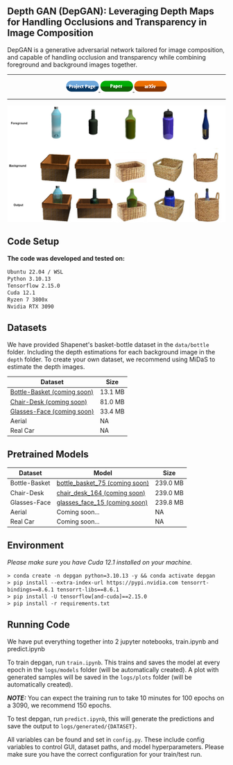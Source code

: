 ## Depth GAN (DepGAN): Leveraging Depth Maps for Handling Occlusions and Transparency in Image Composition

DepGAN is a generative adversarial network tailored for image composition, and capable of handling occlusion and transparency while combining foreground and background images together.

____________________________________________________
<div align="center">
  <a href="https://amrtsg.github.io/DepGAN/">
    <img src="https://github.com/amrtsg/DepGAN/blob/master/misc/project.png" alt="AltText">
  </a>
  <a href="https://amrtsg.github.io/DepGAN/">
    <img src="https://github.com/amrtsg/DepGAN/blob/master/misc/paper.png" alt="AltText">
  </a>
  <a href="https://amrtsg.github.io/DepGAN/">
    <img src="https://github.com/amrtsg/DepGAN/blob/master/misc/arxiv.png" alt="AltText">
  </a>
</div>

_____________________________________________________

![alt text](https://github.com/amrtsg/DepGAN/blob/master/misc/results.jpg)
## Code Setup

**The code was developed and tested on:** <br>
```
Ubuntu 22.04 / WSL
Python 3.10.13
Tensorflow 2.15.0
Cuda 12.1
Ryzen 7 3800x
Nvidia RTX 3090
```

## Datasets

We have provided Shapenet's basket-bottle dataset in the ```data/bottle``` folder. Including the depth estimations for each background image in the ```depth``` folder.
To create your own dataset, we recommend using MiDaS to estimate the depth images.

Dataset | Size |
--- | --- |
[Bottle-Basket (coming soon)]() | 13.1 MB |
[Chair-Desk (coming soon)]() | 81.0 MB |
[Glasses-Face (coming soon)]() | 33.4 MB |
Aerial | NA |
Real Car | NA |

## Pretrained Models

Dataset | Model | Size |
--- | --- | --- |
Bottle-Basket | [bottle_basket_75 (coming soon)]() | 239.0 MB |
Chair-Desk | [chair_desk_164 (coming soon)]() | 239.0 MB |
Glasses-Face | [glasses_face_15 (coming soon)]() | 239.8 MB |
Aerial | Coming soon... | NA |
Real Car | Coming soon... | NA |

## Environment

*Please make sure you have Cuda 12.1 installed on your machine.*
```
> conda create -n depgan python=3.10.13 -y && conda activate depgan
> pip install --extra-index-url https://pypi.nvidia.com tensorrt-bindings==8.6.1 tensorrt-libs==8.6.1
> pip install -U tensorflow[and-cuda]==2.15.0
> pip install -r requirements.txt
```
## Running Code

We have put everything together into 2 jupyter notebooks, train.ipynb and predict.ipynb

To train depgan, run ```train.ipynb```. This trains and saves the model at every epoch in the ```logs/models``` folder (will be automatically created). A plot with generated samples will be saved in the ```logs/plots``` folder (will be automatically created).

<strong>*NOTE:*</strong> You can expect the training run to take 10 minutes for 100 epochs on a 3090, we recommend 150 epochs.

To test depgan, run ```predict.ipynb```, this will generate the predictions and save the output to ```logs/generated/{DATASET}```.

All variables can be found and set in ```config.py```. These include config variables to control GUI, dataset paths, and model hyperparameters. Please make sure you have the correct configuration for your train/test run.
